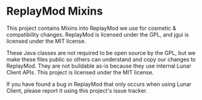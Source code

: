 # ReplayMod Mixins

This project contains Mixins into ReplayMod we use for cosmetic & compatibility changes.
ReplayMod is licensed under the GPL, and jgui is licensed under the MIT license.

These Java classes are not required to be open source by the GPL, but we make these files public
so others can understand and copy our changes to ReplayMod. They are not buildable as-is because
they use internal Lunar Client APIs. This project is licensed under the MIT license.

If you have found a bug in ReplayMod that only occurs when using Lunar Client, please report it
using this project's issue tracker.
